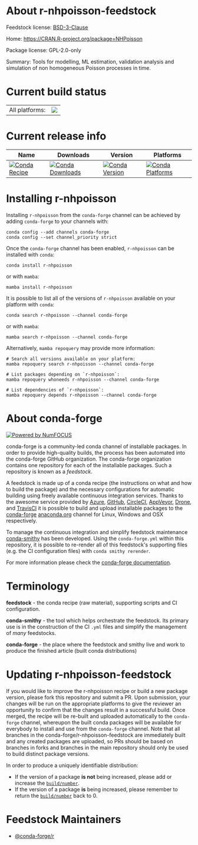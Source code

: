About r-nhpoisson-feedstock
===========================

Feedstock license: [BSD-3-Clause](https://github.com/conda-forge/r-nhpoisson-feedstock/blob/main/LICENSE.txt)

Home: https://CRAN.R-project.org/package=NHPoisson

Package license: GPL-2.0-only

Summary: Tools for modelling, ML estimation, validation analysis and simulation of non homogeneous Poisson processes in time.

Current build status
====================


<table><tr><td>All platforms:</td>
    <td>
      <a href="https://dev.azure.com/conda-forge/feedstock-builds/_build/latest?definitionId=9747&branchName=main">
        <img src="https://dev.azure.com/conda-forge/feedstock-builds/_apis/build/status/r-nhpoisson-feedstock?branchName=main">
      </a>
    </td>
  </tr>
</table>

Current release info
====================

| Name | Downloads | Version | Platforms |
| --- | --- | --- | --- |
| [![Conda Recipe](https://img.shields.io/badge/recipe-r--nhpoisson-green.svg)](https://anaconda.org/conda-forge/r-nhpoisson) | [![Conda Downloads](https://img.shields.io/conda/dn/conda-forge/r-nhpoisson.svg)](https://anaconda.org/conda-forge/r-nhpoisson) | [![Conda Version](https://img.shields.io/conda/vn/conda-forge/r-nhpoisson.svg)](https://anaconda.org/conda-forge/r-nhpoisson) | [![Conda Platforms](https://img.shields.io/conda/pn/conda-forge/r-nhpoisson.svg)](https://anaconda.org/conda-forge/r-nhpoisson) |

Installing r-nhpoisson
======================

Installing `r-nhpoisson` from the `conda-forge` channel can be achieved by adding `conda-forge` to your channels with:

```
conda config --add channels conda-forge
conda config --set channel_priority strict
```

Once the `conda-forge` channel has been enabled, `r-nhpoisson` can be installed with `conda`:

```
conda install r-nhpoisson
```

or with `mamba`:

```
mamba install r-nhpoisson
```

It is possible to list all of the versions of `r-nhpoisson` available on your platform with `conda`:

```
conda search r-nhpoisson --channel conda-forge
```

or with `mamba`:

```
mamba search r-nhpoisson --channel conda-forge
```

Alternatively, `mamba repoquery` may provide more information:

```
# Search all versions available on your platform:
mamba repoquery search r-nhpoisson --channel conda-forge

# List packages depending on `r-nhpoisson`:
mamba repoquery whoneeds r-nhpoisson --channel conda-forge

# List dependencies of `r-nhpoisson`:
mamba repoquery depends r-nhpoisson --channel conda-forge
```


About conda-forge
=================

[![Powered by
NumFOCUS](https://img.shields.io/badge/powered%20by-NumFOCUS-orange.svg?style=flat&colorA=E1523D&colorB=007D8A)](https://numfocus.org)

conda-forge is a community-led conda channel of installable packages.
In order to provide high-quality builds, the process has been automated into the
conda-forge GitHub organization. The conda-forge organization contains one repository
for each of the installable packages. Such a repository is known as a *feedstock*.

A feedstock is made up of a conda recipe (the instructions on what and how to build
the package) and the necessary configurations for automatic building using freely
available continuous integration services. Thanks to the awesome service provided by
[Azure](https://azure.microsoft.com/en-us/services/devops/), [GitHub](https://github.com/),
[CircleCI](https://circleci.com/), [AppVeyor](https://www.appveyor.com/),
[Drone](https://cloud.drone.io/welcome), and [TravisCI](https://travis-ci.com/)
it is possible to build and upload installable packages to the
[conda-forge](https://anaconda.org/conda-forge) [anaconda.org](https://anaconda.org/)
channel for Linux, Windows and OSX respectively.

To manage the continuous integration and simplify feedstock maintenance
[conda-smithy](https://github.com/conda-forge/conda-smithy) has been developed.
Using the ``conda-forge.yml`` within this repository, it is possible to re-render all of
this feedstock's supporting files (e.g. the CI configuration files) with ``conda smithy rerender``.

For more information please check the [conda-forge documentation](https://conda-forge.org/docs/).

Terminology
===========

**feedstock** - the conda recipe (raw material), supporting scripts and CI configuration.

**conda-smithy** - the tool which helps orchestrate the feedstock.
                   Its primary use is in the construction of the CI ``.yml`` files
                   and simplify the management of *many* feedstocks.

**conda-forge** - the place where the feedstock and smithy live and work to
                  produce the finished article (built conda distributions)


Updating r-nhpoisson-feedstock
==============================

If you would like to improve the r-nhpoisson recipe or build a new
package version, please fork this repository and submit a PR. Upon submission,
your changes will be run on the appropriate platforms to give the reviewer an
opportunity to confirm that the changes result in a successful build. Once
merged, the recipe will be re-built and uploaded automatically to the
`conda-forge` channel, whereupon the built conda packages will be available for
everybody to install and use from the `conda-forge` channel.
Note that all branches in the conda-forge/r-nhpoisson-feedstock are
immediately built and any created packages are uploaded, so PRs should be based
on branches in forks and branches in the main repository should only be used to
build distinct package versions.

In order to produce a uniquely identifiable distribution:
 * If the version of a package **is not** being increased, please add or increase
   the [``build/number``](https://docs.conda.io/projects/conda-build/en/latest/resources/define-metadata.html#build-number-and-string).
 * If the version of a package **is** being increased, please remember to return
   the [``build/number``](https://docs.conda.io/projects/conda-build/en/latest/resources/define-metadata.html#build-number-and-string)
   back to 0.

Feedstock Maintainers
=====================

* [@conda-forge/r](https://github.com/orgs/conda-forge/teams/r/)

